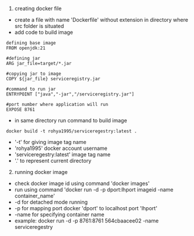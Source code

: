 1. creating docker file
- create a file with name 'Dockerfile' without extension in directory where src folder is situated
- add code to build image 

```
defining base image
FROM openjdk:21

#defining jar
ARG jar_file=target/*.jar

#copying jar to image
COPY ${jar_file} serviceregistry.jar

#command to run jar
ENTRYPOINT ["java","-jar","/serviceregistry.jar"]

#port number where application will run
EXPOSE 8761 

```
- in same directory run command to build image

```
docker build -t rohya1995/serviceregestry:latest .

```
- '-t' for giving image tag name 
- 'rohya1995' docker account username
- 'serviceregestry:latest' image tag name
- '.' to represent current directory

2. running docker image
- check docker image id using command 'docker images'
- run using command 'docker run -d -p dport:lhport imageid -name container_name'
- -d for detached mode running
- -p for mapping port docker 'dport' to localhost port 'lhport'
- -name for specifying container name
- example: docker run -d -p 8761:8761 564cbaacee02 -name serviceregestry